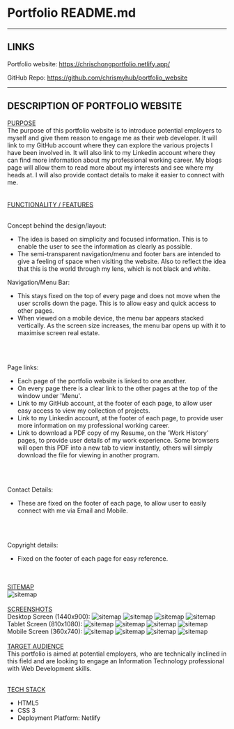 # Portfolio README.md
---

 ## LINKS


 Portfolio website:
 https://chrischongportfolio.netlify.app/

 GitHub Repo:
 https://github.com/chrismyhub/portfolio_website


---

## DESCRIPTION OF PORTFOLIO WEBSITE
<u>PURPOSE</u>
<br>
The purpose of this portfolio website is to introduce potential employers to myself and give them reason to engage me as their web developer.  It will link to my GitHub account where they can explore the various projects I have been involved in.  It will also link to my Linkedin account where they can find more information about my professional working career.  My blogs page will allow them to read more about my interests and see where my heads at.  I will also provide contact details to make it easier to connect with me.  
<br>
<br>
<u>FUNCTIONALITY / FEATURES</u>
<br>
<br>

Concept behind the design/layout:
- The idea is based on simplicity and focused information.  This is to enable the user to see the information as clearly as possible. 
- The semi-transparent navigation/menu and footer bars are intended to give a feeling of space when visiting the website.  Also to reflect the idea that this is the world through my lens, which is not black and white.


Navigation/Menu Bar:
- This stays fixed on the top of every page and does not move when the user scrolls down the page.  This is to allow easy and quick access to other pages.
- When viewed on a mobile device, the menu bar appears stacked vertically.  As the screen size increases, the menu bar opens up with it to maximise screen real estate.
<br>
<br>

Page links:
- Each page of the portfolio website is linked to one another.
- On every page there is a clear link to the other pages at the top of the window under 'Menu'.
- Link to my GitHub account, at the footer of each page, to allow user easy access to view my collection of projects.
- Link to my Linkedin account, at the footer of each page, to provide user more information on my professional working career.
- Link to download a PDF copy of my Resume, on the 'Work History' pages, to provide user details of my work experience.  Some browsers will open this PDF into a new tab to view instantly, others will simply download the file for viewing in another program.
<br>
<br>

Contact Details:
- These are fixed on the footer of each page, to allow user to easily connect with me via Email and Mobile.
<br>
<br>

Copyright details:
- Fixed on the footer of each page for easy reference.

<br>
<br>
<u>SITEMAP</u>
<br>
<img src="sitemap.png" alt="sitemap" title="">
<br>
<br>
<u>SCREENSHOTS</u>
<br>
Desktop Screen (1440x900):
<img src="deskscreenshot_homepage.png" alt="sitemap" title="">
<img src="deskscreenshot_about.png" alt="sitemap" title="">
<img src="deskscreenshot_work.png" alt="sitemap" title="">
<img src="deskscreenshot_blog.png" alt="sitemap" title="">
<br>
Tablet Screen (810x1080):
<img src="tabscreenshot_homepage.png" alt="sitemap" title="">
<img src="tabscreenshot_about.png" alt="sitemap" title="">
<img src="tabscreenshot_work.png" alt="sitemap" title="">
<img src="tabscreenshot_blog.png" alt="sitemap" title="">
<br>
Mobile Screen (360x740):
<img src="mobscreenshot_homepage.png" alt="sitemap" title="">
<img src="mobscreenshot_about.png" alt="sitemap" title="">
<img src="mobscreenshot_work.png" alt="sitemap" title="">
<img src="mobscreenshot_blog.png" alt="sitemap" title="">
<br>
<br>
<u>TARGET AUDIENCE</u>
<br>
This portfolio is aimed at potential employers, who are technically inclined in this field and are looking to engage an Information Technology professional with Web Development skills.
<br>
<br>

<u>TECH STACK</u>
- HTML5
- CSS 3
- Deployment Platform: Netlify





 